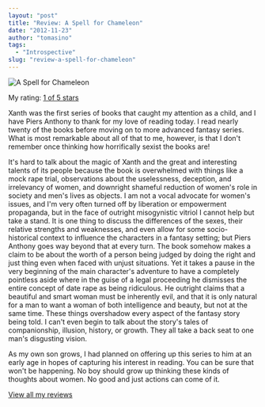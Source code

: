 ```yaml
---
layout: "post"
title: "Review: A Spell for Chameleon"
date: "2012-11-23"
author: "tomasino"
tags:
  - "Introspective"
slug: "review-a-spell-for-chameleon"
---
```


![A Spell for Chameleon](//d.gr-assets.com/books/1350835227m/76664.jpg)

My rating: [1 of 5 stars][]

Xanth was the first series of books that caught my attention as a child,
and I have Piers Anthony to thank for my love of reading today. I read
nearly twenty of the books before moving on to more advanced fantasy
series. What is most remarkable about all of that to me, however, is
that I don't remember once thinking how horrifically sexist the books
are!

It's hard to talk about the magic of Xanth and the great and interesting
talents of its people because the book is overwhelmed with things like a
mock rape trial, observations about the uselessness, deception, and
irrelevancy of women, and downright shameful reduction of women's role
in society and men's lives as objects. I am not a vocal advocate for
women's issues, and I'm very often turned off by liberation or
empowerment propaganda, but in the face of outright misogynistic vitriol
I cannot help but take a stand. It is one thing to discuss the
differences of the sexes, their relative strengths and weaknesses, and
even allow for some socio-historical context to influence the characters
in a fantasy setting; but Piers Anthony goes way beyond that at every
turn. The book somehow makes a claim to be about the worth of a person
being judged by doing the right and just thing even when faced with
unjust situations. Yet it takes a pause in the very beginning of the
main character's adventure to have a completely pointless aside where in
the guise of a legal proceeding he dismisses the entire concept of date
rape as being ridiculous. He outright claims that a beautiful and smart
woman must be inherently evil, and that it is only natural for a man to
want a woman of both intelligence and beauty, but not at the same time.
These things overshadow every aspect of the fantasy story being told. I
can't even begin to talk about the story's tales of companionship,
illusion, history, or growth. They all take a back seat to one man's
disgusting vision.

As my own son grows, I had planned on offering up this series to him at
an early age in hopes of capturing his interest in reading. You can be
sure that won't be happening. No boy should grow up thinking these kinds
of thoughts about women. No good and just actions can come of it.

[View all my reviews][1 of 5 stars]

  [1 of 5 stars]: //www.goodreads.com/review/show/453690826
